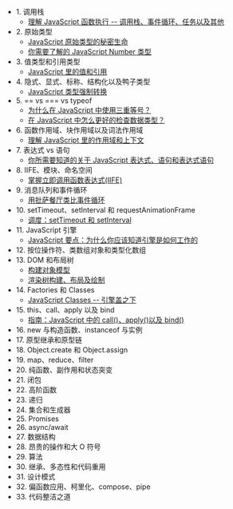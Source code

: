 <!--
 * @Author: Hom Yan
 * @Date: 2019-03-15 15:05:41
 * @LastEditors: Hom Yan
 * @LastEditTime: 2019-08-02 19:30:14
 -->

- 1.&nbsp;调用栈
  - [理解 JavaScript 函数执行 -- 调用栈、事件循环、任务以及其他](/1-call-stack/understanding-javascript-function-executions.md)
- 2.&nbsp;原始类型
  - [JavaScript 原始类型的秘密生命](/2-primitive-types/the-secrect-life-of-javascript-primitives.md)
  - [你需要了解的 JavaScript Number 类型](/2-primitive-types/what-you-need-to-know-about-javascript-number-type.md)
- 3.&nbsp;值类型和引用类型
  - [JavaScript 里的值和引用](/3-value-types-and-reference-types/explaining-value-vs-reference.md)
- 4.&nbsp;隐式、显式、标称、结构化以及鸭子类型
  - [JavaScript 类型强制转换](/4-type-coercion/javascript-type-coercion-explained.md)
- 5.&nbsp;== vs === vs typeof
  - [为什么在 JavaScript 中使用三重等号？](/5-==vs===vs-typeof/why-use-the-triple-equals-in-javascript.md)
  - [在 JavaScript 中怎么更好的检查数据类型？](/5-==vs===vs-typeof/how-to-better-check-data-types-in-javscript.md)
- 6.&nbsp;函数作用域、块作用域以及词法作用域
  - [理解 JavaScript 里的作用域和上下文](/6-function-block-lexical-scope/understanding-scope-and-context-in-javascript.md)
- 7.&nbsp;表达式 vs 语句
  - [你所需要知道的关于 JavaScript 表达式、语句和表达式语句](/7-expression-vs-statement/expressions-statements-and-expression-statements.md)
- 8.&nbsp;IIFE、模块、命名空间
  - [掌握立即调用函数表达式(IIFE)](/8-IIFE-modules-namespaces/mastering-IIFE.md)
- 9.&nbsp;消息队列和事件循环
  - [用批萨餐厅类比事件循环](/9-message-queue-and-event-loop/visualising-event-loop-with-pizza-resturant.md)
- 10.&nbsp;setTimeout、setInterval 和 requestAnimationFrame
  - [调度：setTimeout 和 setInterval](/10-settimeout-setinterval-and-requestanimationframe/settimeout-and-setinterval.md)
- 11.&nbsp;JavaScript 引擎
  - [JavaScript 要点：为什么你应该知道引擎是如何工作的](/11-javascript-engine/javascript-essentials-why-you-should-know-how-the-engine-works.md)
- 12.&nbsp;按位操作符、类数组对象和类型化数组
- 13.&nbsp;DOM 和布局树
  - [构建对象模型](https://developers.google.com/web/fundamentals/performance/critical-rendering-path/constructing-the-object-model)
  - [渲染树构建、布局及绘制](https://developers.google.com/web/fundamentals/performance/critical-rendering-path/render-tree-construction)
- 14.&nbsp;Factories 和 Classes
  - [JavaScript Classes -- 引擎盖之下](/14-factories-classes/javascript-classes-under-the-hood.md)
- 15.&nbsp;this、call、apply 以及 bind
  - [指南：JavaScript 中的 call()、apply()以及 bind()](/15-this-call-apply-bind/how-to-call-apply-bind-in-javascript.md)
- 16.&nbsp;new 与构造函数、instanceof 与实例
- 17.&nbsp;原型继承和原型链
- 18.&nbsp;Object.create 和 Object.assign
- 19.&nbsp;map、reduce、filter
- 20.&nbsp;纯函数、副作用和状态突变
- 21.&nbsp;闭包
- 22.&nbsp;高阶函数
- 23.&nbsp;递归
- 24.&nbsp;集合和生成器
- 25.&nbsp;Promises
- 26.&nbsp;async/await
- 27.&nbsp;数据结构
- 28.&nbsp;昂贵的操作和大 O 符号
- 29.&nbsp;算法
- 30.&nbsp;继承、多态性和代码重用
- 31.&nbsp;设计模式
- 32.&nbsp;偏函数应用、柯里化、compose、pipe
- 33.&nbsp;代码整洁之道
